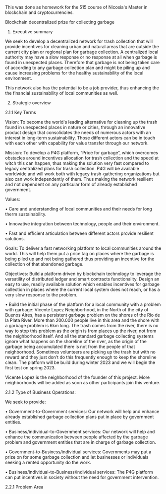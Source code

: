 This was done as homework for the 515 course of Nicosia's Master in blockchain and cryptocurrencies.

Blockchain decentralized prize for collecting garbage

1. Executive summary

We seek to develop a decentralized network for trash collection that will provide incentives for cleaning urban and natural areas that are outside the current city plan or regional plan for garbage collection. A centralized local authority may have a slow response or no response at all when garbage is found in unexpected places. Therefore that garbage is not being taken care of according to any garbage collection plan and might be piling up and cause increasing problems for the healthy sustainability of the local environment.

This network also has the potential to be a job provider, thus enhancing the the financial sustainability of local communities as well.

2. Strategic overview

2.1.1 Key Terms

Vision: To become the world's leading alternative for cleaning up the trash found in unexpected places in nature or cities, through an innovative product design that consolidates the needs of numerous actors with an interest in long-term sustainability. Those different actors can be in touch with each other with capability for value transfer through our network.

Mission: To develop a P4G platform, “Price for garbage”, which overcomes obstacles around incentives allocation for trash collection and the speed at witch this can happen, thus making the solution very fast compared to legacy centralized plans for trash collection. P4G will be available worldwide and will work both with legacy trash-gathering organizations but also can work independently of them. Thus making the network resilient and not dependent on any particular form of already established government.

Values:

• Care and understanding of local communities and their needs for long therm sustainability.

• Innovative integration between technology, people and their environment.

• Fast and efficient articulation between different actors provide resilient solutions.

Goals: To deliver a fast networking platform to local communities around the world. This will help them put a price tag on places where the garbage is being piled up and not being gathered thus providing an incentive for the collection of that abandoned garbage.

Objectives: Build a platform driven by blockchain technology to leverage the versatility of distributed ledger and smart contracts functionality. Design an easy to use, readily available solution which enables incentives for garbage collection in places where the current local system does not reach, or has a very slow response to the problem.

• Build the initial phase of the platform for a local community with a problem with garbage: Vicente Lopez Neighborhood, in the North of the city of Buenos Aires, has a persistent garbage problem on the shores of the Rio de la Plata River. More than 200.000 people live in this area and the shore with a garbage problem is 6km long. The trash comes from the river, there is no way to stop this problem as the origin is from places up the river, not from the neighborhood itself. And all the standard garbage collecting systems ignore what happens on the shoreline of the river, as the origin of the garbage being accumulated there is not from the people of that neighborhood. Sometimes volunteers are picking up the trash but with no reward and they just don’t do this frequently enough to keep the shoreline clean. The platform will be build during winter 2023 and we will begin the first test on spring 2023.

Vicente Lopez is the neighborhood of the founder of this project. More neighborhoods will be added as soon as other participants join this venture.

2.1.2 Type of Business Operations:

We seek to provide:

• Government-to-Government services: Our network will help and enhance already established garbage collection plans put in place by government entities.

• Business/individual-to-Government services: Our network will help and enhance the communication between people affected by the garbage problem and government entities that are in charge of garbage collection.

• Government-to-Business/individual services: Governments may put a prize on for some garbage collection and let businesses or individuals seeking a rented opportunity do the work.

• Business/individual-to-Business/individual services: The P4G platform can put incentives in society without the need for government intervention.

2.2.1 Problem Area
